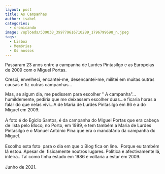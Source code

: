 ```yaml
---
layout: post
title: As Campanhas
author: isabel
categories:
  - cronicando
image: /uploads/530038_399779616710289_1796799698_n.jpeg
tags:
  - Lisboa
  - Memórias
  - Os nossos
---
```

Passaram 23 anos entre a campanha de Lurdes Pintasilgo e as Europeias de 2009 com o Miguel Portas.

Cresci, envelheci, encantei-me, desencantei-me, militei em muitas outras causas e fiz outras campanhas…

Mas, se algum dia, me pedissem para escolher " A campanha"…humildemente, pediria que me deixassem escolher duas…e ficaria horas a falar do que nelas vivi…A de Maria de Lurdes Pintasilgo em 86 e a do Miguel em 2009.<br><br>A foto é do Eg&iacute;dio Santos, é da campanha do Miguel Portas que era cabe&ccedil;a de lista pelo Bloco, no Porto, em 1999, e tem também a Maria de Lurdes Pintasilgo e o Manuel Ant&oacute;nio Pina que era o mandat&aacute;rio da campanha do Miguel.<br><br>Escolho esta foto&nbsp; para o dia em que o Blog fica on line.&nbsp; Porque eu também l&aacute; estou. Apesar de&nbsp; fisicamente noutros lugares. Politica e afectivamente l&aacute;, inteira.. Tal como tinha estado em 1986 e voltaria a estar em 2009.<br><br>Junho de 2021.
